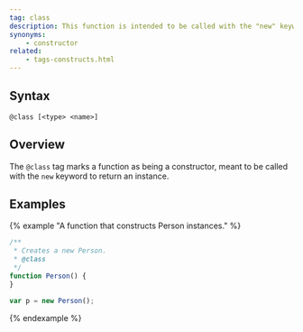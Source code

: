 ```yaml
---
tag: class
description: This function is intended to be called with the "new" keyword.
synonyms:
    - constructor
related:
    - tags-constructs.html
---
```


## Syntax

`@class [<type> <name>]`


## Overview

The `@class` tag marks a function as being a constructor, meant to be called with the `new`
keyword to return an instance.


## Examples

{% example "A function that constructs Person instances." %}

```js
/**
 * Creates a new Person.
 * @class
 */
function Person() {
}

var p = new Person();
```
{% endexample %}
